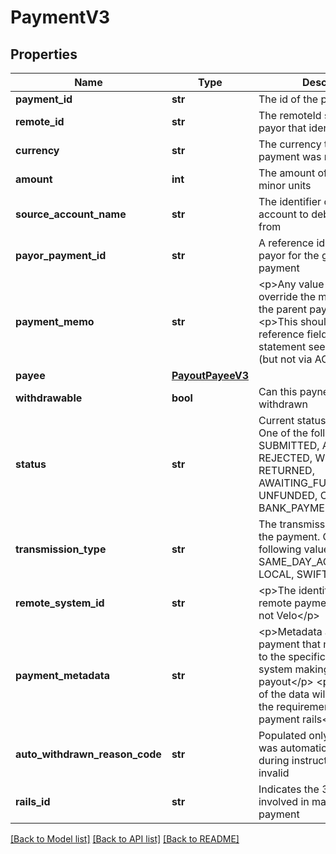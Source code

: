 # PaymentV3

## Properties
Name | Type | Description | Notes
------------ | ------------- | ------------- | -------------
**payment_id** | **str** | The id of the payment | 
**remote_id** | **str** | The remoteId supplied by the payor that identifies the payee | [optional] 
**currency** | **str** | The currency that the payment was made in | [optional] 
**amount** | **int** | The amount of the payment in minor units | [optional] 
**source_account_name** | **str** | The identifier of the source account to debit the payment from | [optional] 
**payor_payment_id** | **str** | A reference identifier for the payor for the given payee payment | [optional] 
**payment_memo** | **str** | &lt;p&gt;Any value here will override the memo value in the parent payout&lt;/p&gt; &lt;p&gt;This should be the reference field on the statement seen by the payee (but not via ACH)&lt;/p&gt;  | [optional] 
**payee** | [**PayoutPayeeV3**](PayoutPayeeV3.md) |  | [optional] 
**withdrawable** | **bool** | Can this paynent be withdrawn | [optional] 
**status** | **str** | Current status of payment. One of the following values: SUBMITTED, ACCEPTED, REJECTED, WITHDRAWN, RETURNED, AWAITING_FUNDS, FUNDED, UNFUNDED, CANCELLED, BANK_PAYMENT_REQUESTED | [optional] 
**transmission_type** | **str** | The transmission method of the payment. One of the following values: ACH, SAME_DAY_ACH, WIRE, LOCAL, SWIFT | [optional] 
**remote_system_id** | **str** | &lt;p&gt;The identifier for the remote payments system if not Velo&lt;/p&gt;  | [optional] 
**payment_metadata** | **str** | &lt;p&gt;Metadata about the payment that may be relevant to the specific rails or remote system making the payout&lt;/p&gt; &lt;p&gt;The structure of the data will be dictated by the requirements of the payment rails&lt;/p&gt;  | [optional] 
**auto_withdrawn_reason_code** | **str** | Populated only if the payment was automatically withdrawn during instruction for being invalid | [optional] 
**rails_id** | **str** | Indicates the 3rd party system involved in making this payment | [optional] 

[[Back to Model list]](../README.md#documentation-for-models) [[Back to API list]](../README.md#documentation-for-api-endpoints) [[Back to README]](../README.md)


